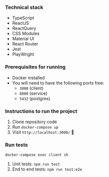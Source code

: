 ### Technical stack

- TypeScript
- ReactJS
- ReactQuery
- CSS Modules
- Material UI
- React Router
- Jest
- PlayWright

### Prerequisites for running

- Docker installed
- You will need to have the following ports free:
  - `3000` (client)
  - `8000` (service)
  - `5432` (postgres)

### Instructions to run the project

1. Clone repository code
2. Run `docker-compose up`
3. Visit `http://localhost:3000/` 🚀

### Run tests

`docker-compose exec client sh`

1. Unit tests: `npm run test`
2. End to end tests: `npm run test:e2e`
